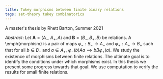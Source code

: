 ```yaml
---
title: Tukey morphisms between finite binary relations
tags: set-theory tukey combinatorics
---
```


A master's thesis by Rhett Barton, Summer 2021<!--more-->

*Abstract*: Let $\bm{A} = (A_{-},A_{+},A)$ and $\bm{B} = (B_{-},B_{+},B)$ be relations. A \emph{morphism} is a pair of maps $\varphi_{-}:B_{-} \to A_{-}$ and $\varphi_{+}:A_{+} \to B_{+}$ such that for all $b \in B_{-}$ and $a \in A_{+}$, $\varphi_{-}(b)Aa \implies bB\varphi_{+}(a)$. We study the existence of morphisms between finite relations. The ultimate goal is to identify the conditions under which morphisms exist. In this thesis we present some progress towards that goal. We use computation to verify the results for small finite relations.
